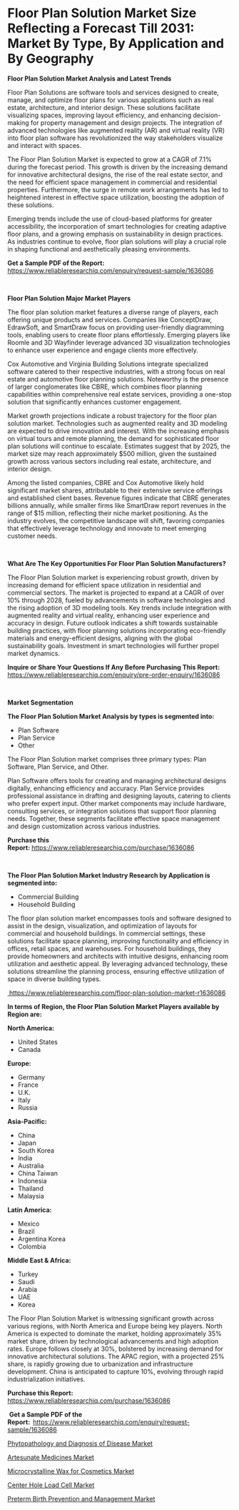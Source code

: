 <p><h1>Floor Plan Solution Market Size Reflecting a Forecast Till 2031: Market By Type, By Application and By Geography</h1></p><p><strong>Floor Plan Solution Market Analysis and Latest Trends</strong></p>
<p><p>Floor Plan Solutions are software tools and services designed to create, manage, and optimize floor plans for various applications such as real estate, architecture, and interior design. These solutions facilitate visualizing spaces, improving layout efficiency, and enhancing decision-making for property management and design projects. The integration of advanced technologies like augmented reality (AR) and virtual reality (VR) into floor plan software has revolutionized the way stakeholders visualize and interact with spaces.</p><p>The Floor Plan Solution Market is expected to grow at a CAGR of 7.1% during the forecast period. This growth is driven by the increasing demand for innovative architectural designs, the rise of the real estate sector, and the need for efficient space management in commercial and residential properties. Furthermore, the surge in remote work arrangements has led to heightened interest in effective space utilization, boosting the adoption of these solutions. </p><p>Emerging trends include the use of cloud-based platforms for greater accessibility, the incorporation of smart technologies for creating adaptive floor plans, and a growing emphasis on sustainability in design practices. As industries continue to evolve, floor plan solutions will play a crucial role in shaping functional and aesthetically pleasing environments.</p></p>
<p><strong>Get a Sample PDF of the Report:&nbsp;</strong> <a href="https://www.reliableresearchiq.com/enquiry/request-sample/1636086?utm_campaign=1088&utm_medium=2&utm_source=Github&utm_content=ia&utm_term=07122024&utm_id=floor-plan-solution">https://www.reliableresearchiq.com/enquiry/request-sample/1636086</a></p>
<p>&nbsp;</p>
<p><strong>Floor Plan Solution Major Market Players</strong></p>
<p><p>The floor plan solution market features a diverse range of players, each offering unique products and services. Companies like ConceptDraw, EdrawSoft, and SmartDraw focus on providing user-friendly diagramming tools, enabling users to create floor plans effortlessly. Emerging players like Roomle and 3D Wayfinder leverage advanced 3D visualization technologies to enhance user experience and engage clients more effectively.</p><p>Cox Automotive and Virginia Building Solutions integrate specialized software catered to their respective industries, with a strong focus on real estate and automotive floor planning solutions. Noteworthy is the presence of larger conglomerates like CBRE, which combines floor planning capabilities within comprehensive real estate services, providing a one-stop solution that significantly enhances customer engagement.</p><p>Market growth projections indicate a robust trajectory for the floor plan solution market. Technologies such as augmented reality and 3D modeling are expected to drive innovation and interest. With the increasing emphasis on virtual tours and remote planning, the demand for sophisticated floor plan solutions will continue to escalate. Estimates suggest that by 2025, the market size may reach approximately $500 million, given the sustained growth across various sectors including real estate, architecture, and interior design.</p><p>Among the listed companies, CBRE and Cox Automotive likely hold significant market shares, attributable to their extensive service offerings and established client bases. Revenue figures indicate that CBRE generates billions annually, while smaller firms like SmartDraw report revenues in the range of $15 million, reflecting their niche market positioning. As the industry evolves, the competitive landscape will shift, favoring companies that effectively leverage technology and innovate to meet emerging customer needs.</p></p>
<p>&nbsp;</p>
<p><strong>What Are The Key Opportunities For Floor Plan Solution Manufacturers?</strong></p>
<p><p>The Floor Plan Solution market is experiencing robust growth, driven by increasing demand for efficient space utilization in residential and commercial sectors. The market is projected to expand at a CAGR of over 10% through 2028, fueled by advancements in software technologies and the rising adoption of 3D modeling tools. Key trends include integration with augmented reality and virtual reality, enhancing user experience and accuracy in design. Future outlook indicates a shift towards sustainable building practices, with floor planning solutions incorporating eco-friendly materials and energy-efficient designs, aligning with the global sustainability goals. Investment in smart technologies will further propel market dynamics.</p></p>
<p><strong>Inquire or Share Your Questions If Any Before Purchasing This Report:</strong> <a href="https://www.reliableresearchiq.com/enquiry/pre-order-enquiry/1636086?utm_campaign=1088&utm_medium=2&utm_source=Github&utm_content=ia&utm_term=07122024&utm_id=floor-plan-solution">https://www.reliableresearchiq.com/enquiry/pre-order-enquiry/1636086</a></p>
<p>&nbsp;</p>
<p><strong>Market Segmentation</strong></p>
<p><strong>The Floor Plan Solution Market Analysis by types is segmented into:</strong></p>
<p><ul><li>Plan Software</li><li>Plan Service</li><li>Other</li></ul></p>
<p><p>The Floor Plan Solution market comprises three primary types: Plan Software, Plan Service, and Other. </p><p>Plan Software offers tools for creating and managing architectural designs digitally, enhancing efficiency and accuracy. Plan Service provides professional assistance in drafting and designing layouts, catering to clients who prefer expert input. Other market components may include hardware, consulting services, or integration solutions that support floor planning needs. Together, these segments facilitate effective space management and design customization across various industries.</p></p>
<p><strong>Purchase this Report:&nbsp;</strong><a href="https://www.reliableresearchiq.com/purchase/1636086?utm_campaign=1088&utm_medium=2&utm_source=Github&utm_content=ia&utm_term=07122024&utm_id=floor-plan-solution">https://www.reliableresearchiq.com/purchase/1636086</a></p>
<p>&nbsp;</p>
<p><strong>The Floor Plan Solution Market Industry Research by Application is segmented into:</strong></p>
<p><ul><li>Commercial Building</li><li>Household Building</li></ul></p>
<p><p>The floor plan solution market encompasses tools and software designed to assist in the design, visualization, and optimization of layouts for commercial and household buildings. In commercial settings, these solutions facilitate space planning, improving functionality and efficiency in offices, retail spaces, and warehouses. For household buildings, they provide homeowners and architects with intuitive designs, enhancing room utilization and aesthetic appeal. By leveraging advanced technology, these solutions streamline the planning process, ensuring effective utilization of space in diverse building types.</p></p>
<p><a href="https://www.reliableresearchiq.com/floor-plan-solution-market-r1636086?utm_campaign=1088&utm_medium=2&utm_source=Github&utm_content=ia&utm_term=07122024&utm_id=floor-plan-solution">&nbsp;https://www.reliableresearchiq.com/floor-plan-solution-market-r1636086</a></p>
<p><strong>In terms of Region, the Floor Plan Solution Market Players available by Region are:</strong></p>
<p>
    <p> <strong> North America: </strong>
        <ul>
            <li>United States</li>
            <li>Canada</li>
        </ul>
        </p> 
    <p> <strong> Europe: </strong>
        <ul>
            <li>Germany</li>
            <li>France</li>
            <li>U.K.</li>
            <li>Italy</li>
            <li>Russia</li>
        </ul>
        </p> 
    <p> <strong> Asia-Pacific: </strong>
        <ul>
            <li>China</li>
            <li>Japan</li>
            <li>South Korea</li>
            <li>India</li>
            <li>Australia</li>
            <li>China Taiwan</li>
            <li>Indonesia</li>
            <li>Thailand</li>
            <li>Malaysia</li>
        </ul>
        </p> 
    <p> <strong> Latin America: </strong>
        <ul>
            <li>Mexico</li>
            <li>Brazil</li>
            <li>Argentina Korea</li>
            <li>Colombia</li>
        </ul>
        </p> 
    <p> <strong> Middle East & Africa: </strong>
        <ul>
            <li>Turkey</li>
            <li>Saudi</li>
            <li>Arabia</li>
            <li>UAE</li>
            <li>Korea</li>
        </ul>
    </p>
    </p>
<p><p>The Floor Plan Solution Market is witnessing significant growth across various regions, with North America and Europe being key players. North America is expected to dominate the market, holding approximately 35% market share, driven by technological advancements and high adoption rates. Europe follows closely at 30%, bolstered by increasing demand for innovative architectural solutions. The APAC region, with a projected 25% share, is rapidly growing due to urbanization and infrastructure development. China is anticipated to capture 10%, evolving through rapid industrialization initiatives.</p></p>
<p><strong>Purchase this Report: </strong><a href="https://www.reliableresearchiq.com/purchase/1636086?utm_campaign=1088&utm_medium=2&utm_source=Github&utm_content=ia&utm_term=07122024&utm_id=floor-plan-solution">https://www.reliableresearchiq.com/purchase/1636086</a></p>
<p>&nbsp;<strong>Get a Sample PDF of the Report:&nbsp;&nbsp;</strong><a href="https://www.reliableresearchiq.com/enquiry/request-sample/1636086?utm_campaign=1088&utm_medium=2&utm_source=Github&utm_content=ia&utm_term=07122024&utm_id=floor-plan-solution">https://www.reliableresearchiq.com/enquiry/request-sample/1636086</a></p>
<p><strong></strong></p>
<p><p><a href="https://www.linkedin.com/pulse/informative-market-analysis-phytopathology-diagnosis-disease-fq1ee?utm_campaign=1088&utm_medium=2&utm_source=Github&utm_content=ia&utm_term=07122024&utm_id=floor-plan-solution">Phytopathology and Diagnosis of Disease Market</a></p><p><a href="https://www.linkedin.com/pulse/artesunate-medicines-market-analysis-industry-trends-cagr-51wte?utm_campaign=1088&utm_medium=2&utm_source=Github&utm_content=ia&utm_term=07122024&utm_id=floor-plan-solution">Artesunate Medicines Market</a></p><p><a href="https://issuu.com/reportprime-2/docs/microcrystalline-wax-for-cosmetics-market-size-203?utm_campaign=1088&utm_medium=2&utm_source=Github&utm_content=ia&utm_term=07122024&utm_id=floor-plan-solution">Microcrystalline Wax for Cosmetics Market</a></p><p><a href="https://issuu.com/reportprime-2/docs/center-hole-load-cell-market-size-2030.pptx?utm_campaign=1088&utm_medium=2&utm_source=Github&utm_content=ia&utm_term=07122024&utm_id=floor-plan-solution">Center Hole Load Cell Market</a></p><p><a href="https://www.linkedin.com/pulse/market-trends-preterm-birth-prevention-management-magye?utm_campaign=1088&utm_medium=2&utm_source=Github&utm_content=ia&utm_term=07122024&utm_id=floor-plan-solution">Preterm Birth Prevention and Management Market</a></p></p>
